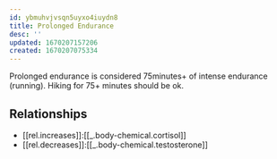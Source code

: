 ```yaml
---
id: ybmuhvjvsqn5uyxo4iuydn8
title: Prolonged Endurance
desc: ''
updated: 1670207157206
created: 1670207075334
---
```


Prolonged endurance is considered 75minutes+ of intense endurance (running). Hiking for 75+ minutes should be ok.

## Relationships
- [[rel.increases]]:[[_.body-chemical.cortisol]]
- [[rel.decreases]]:[[_.body-chemical.testosterone]]